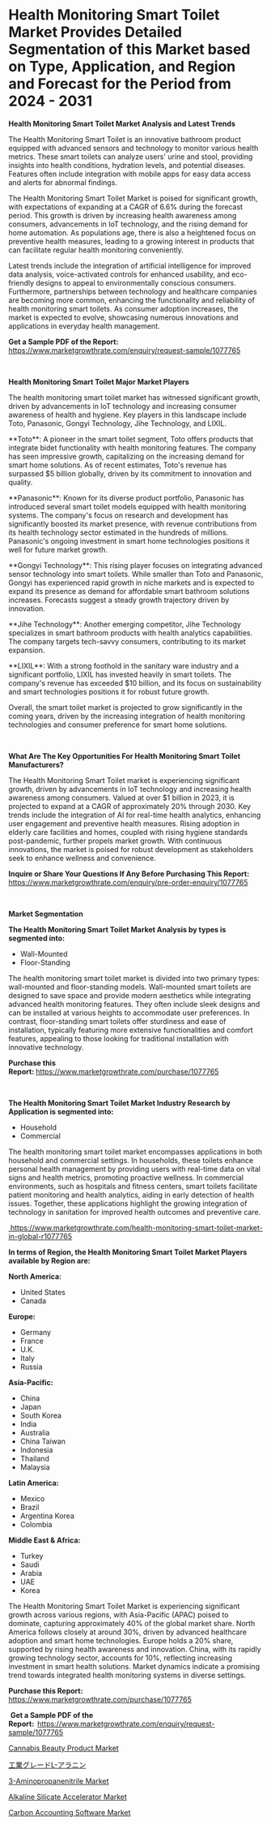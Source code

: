 <p><h1>Health Monitoring Smart Toilet Market Provides Detailed Segmentation of this Market based on Type, Application, and Region and Forecast for the Period from 2024 - 2031</h1></p><p><strong>Health Monitoring Smart Toilet Market Analysis and Latest Trends</strong></p>
<p><p>The Health Monitoring Smart Toilet is an innovative bathroom product equipped with advanced sensors and technology to monitor various health metrics. These smart toilets can analyze users' urine and stool, providing insights into health conditions, hydration levels, and potential diseases. Features often include integration with mobile apps for easy data access and alerts for abnormal findings.</p><p>The Health Monitoring Smart Toilet Market is poised for significant growth, with expectations of expanding at a CAGR of 6.6% during the forecast period. This growth is driven by increasing health awareness among consumers, advancements in IoT technology, and the rising demand for home automation. As populations age, there is also a heightened focus on preventive health measures, leading to a growing interest in products that can facilitate regular health monitoring conveniently.</p><p>Latest trends include the integration of artificial intelligence for improved data analysis, voice-activated controls for enhanced usability, and eco-friendly designs to appeal to environmentally conscious consumers. Furthermore, partnerships between technology and healthcare companies are becoming more common, enhancing the functionality and reliability of health monitoring smart toilets. As consumer adoption increases, the market is expected to evolve, showcasing numerous innovations and applications in everyday health management.</p></p>
<p><strong>Get a Sample PDF of the Report:&nbsp;</strong> <a href="https://www.marketgrowthrate.com/enquiry/request-sample/1077765">https://www.marketgrowthrate.com/enquiry/request-sample/1077765</a></p>
<p>&nbsp;</p>
<p><strong>Health Monitoring Smart Toilet Major Market Players</strong></p>
<p><p>The health monitoring smart toilet market has witnessed significant growth, driven by advancements in IoT technology and increasing consumer awareness of health and hygiene. Key players in this landscape include Toto, Panasonic, Gongyi Technology, Jihe Technology, and LIXIL.</p><p>**Toto**: A pioneer in the smart toilet segment, Toto offers products that integrate bidet functionality with health monitoring features. The company has seen impressive growth, capitalizing on the increasing demand for smart home solutions. As of recent estimates, Toto's revenue has surpassed $5 billion globally, driven by its commitment to innovation and quality.</p><p>**Panasonic**: Known for its diverse product portfolio, Panasonic has introduced several smart toilet models equipped with health monitoring systems. The company's focus on research and development has significantly boosted its market presence, with revenue contributions from its health technology sector estimated in the hundreds of millions. Panasonic's ongoing investment in smart home technologies positions it well for future market growth.</p><p>**Gongyi Technology**: This rising player focuses on integrating advanced sensor technology into smart toilets. While smaller than Toto and Panasonic, Gongyi has experienced rapid growth in niche markets and is expected to expand its presence as demand for affordable smart bathroom solutions increases. Forecasts suggest a steady growth trajectory driven by innovation.</p><p>**Jihe Technology**: Another emerging competitor, Jihe Technology specializes in smart bathroom products with health analytics capabilities. The company targets tech-savvy consumers, contributing to its market expansion. </p><p>**LIXIL**: With a strong foothold in the sanitary ware industry and a significant portfolio, LIXIL has invested heavily in smart toilets. The company's revenue has exceeded $10 billion, and its focus on sustainability and smart technologies positions it for robust future growth.</p><p>Overall, the smart toilet market is projected to grow significantly in the coming years, driven by the increasing integration of health monitoring technologies and consumer preference for smart home solutions.</p></p>
<p>&nbsp;</p>
<p><strong>What Are The Key Opportunities For Health Monitoring Smart Toilet Manufacturers?</strong></p>
<p><p>The Health Monitoring Smart Toilet market is experiencing significant growth, driven by advancements in IoT technology and increasing health awareness among consumers. Valued at over $1 billion in 2023, it is projected to expand at a CAGR of approximately 20% through 2030. Key trends include the integration of AI for real-time health analytics, enhancing user engagement and preventive health measures. Rising adoption in elderly care facilities and homes, coupled with rising hygiene standards post-pandemic, further propels market growth. With continuous innovations, the market is poised for robust development as stakeholders seek to enhance wellness and convenience.</p></p>
<p><strong>Inquire or Share Your Questions If Any Before Purchasing This Report:</strong> <a href="https://www.marketgrowthrate.com/enquiry/pre-order-enquiry/1077765">https://www.marketgrowthrate.com/enquiry/pre-order-enquiry/1077765</a></p>
<p>&nbsp;</p>
<p><strong>Market Segmentation</strong></p>
<p><strong>The Health Monitoring Smart Toilet Market Analysis by types is segmented into:</strong></p>
<p><ul><li>Wall-Mounted</li><li>Floor-Standing</li></ul></p>
<p><p>The health monitoring smart toilet market is divided into two primary types: wall-mounted and floor-standing models. Wall-mounted smart toilets are designed to save space and provide modern aesthetics while integrating advanced health monitoring features. They often include sleek designs and can be installed at various heights to accommodate user preferences. In contrast, floor-standing smart toilets offer sturdiness and ease of installation, typically featuring more extensive functionalities and comfort features, appealing to those looking for traditional installation with innovative technology.</p></p>
<p><strong>Purchase this Report:&nbsp;</strong><a href="https://www.marketgrowthrate.com/purchase/1077765">https://www.marketgrowthrate.com/purchase/1077765</a></p>
<p>&nbsp;</p>
<p><strong>The Health Monitoring Smart Toilet Market Industry Research by Application is segmented into:</strong></p>
<p><ul><li>Household</li><li>Commercial</li></ul></p>
<p><p>The health monitoring smart toilet market encompasses applications in both household and commercial settings. In households, these toilets enhance personal health management by providing users with real-time data on vital signs and health metrics, promoting proactive wellness. In commercial environments, such as hospitals and fitness centers, smart toilets facilitate patient monitoring and health analytics, aiding in early detection of health issues. Together, these applications highlight the growing integration of technology in sanitation for improved health outcomes and preventive care.</p></p>
<p><a href="https://www.marketgrowthrate.com/health-monitoring-smart-toilet-market-in-global-r1077765">&nbsp;https://www.marketgrowthrate.com/health-monitoring-smart-toilet-market-in-global-r1077765</a></p>
<p><strong>In terms of Region, the Health Monitoring Smart Toilet Market Players available by Region are:</strong></p>
<p>
    <p> <strong> North America: </strong>
        <ul>
            <li>United States</li>
            <li>Canada</li>
        </ul>
        </p> 
    <p> <strong> Europe: </strong>
        <ul>
            <li>Germany</li>
            <li>France</li>
            <li>U.K.</li>
            <li>Italy</li>
            <li>Russia</li>
        </ul>
        </p> 
    <p> <strong> Asia-Pacific: </strong>
        <ul>
            <li>China</li>
            <li>Japan</li>
            <li>South Korea</li>
            <li>India</li>
            <li>Australia</li>
            <li>China Taiwan</li>
            <li>Indonesia</li>
            <li>Thailand</li>
            <li>Malaysia</li>
        </ul>
        </p> 
    <p> <strong> Latin America: </strong>
        <ul>
            <li>Mexico</li>
            <li>Brazil</li>
            <li>Argentina Korea</li>
            <li>Colombia</li>
        </ul>
        </p> 
    <p> <strong> Middle East & Africa: </strong>
        <ul>
            <li>Turkey</li>
            <li>Saudi</li>
            <li>Arabia</li>
            <li>UAE</li>
            <li>Korea</li>
        </ul>
    </p>
    </p>
<p><p>The Health Monitoring Smart Toilet Market is experiencing significant growth across various regions, with Asia-Pacific (APAC) poised to dominate, capturing approximately 40% of the global market share. North America follows closely at around 30%, driven by advanced healthcare adoption and smart home technologies. Europe holds a 20% share, supported by rising health awareness and innovation. China, with its rapidly growing technology sector, accounts for 10%, reflecting increasing investment in smart health solutions. Market dynamics indicate a promising trend towards integrated health monitoring systems in diverse settings.</p></p>
<p><strong>Purchase this Report: </strong><a href="https://www.marketgrowthrate.com/purchase/1077765">https://www.marketgrowthrate.com/purchase/1077765</a></p>
<p>&nbsp;<strong>Get a Sample PDF of the Report:&nbsp;&nbsp;</strong><a href="https://www.marketgrowthrate.com/enquiry/request-sample/1077765">https://www.marketgrowthrate.com/enquiry/request-sample/1077765</a></p>
<p><strong></strong></p>
<p><p><a href="https://github.com/joannesouthgate/Market-Research-Report-List-5/blob/main/cannabis-beauty-product-market.md">Cannabis Beauty Product Market</a></p><p><a href="https://medium.com/@emmittkutch2023/%E7%94%A3%E6%A5%AD%E7%94%A8l-%E3%82%A2%E3%83%A9%E3%83%8B%E3%83%B3%E5%B8%82%E5%A0%B4%E3%81%AE%E5%8B%95%E5%90%91%E3%81%A8%E6%88%A6%E7%95%A5%E7%9A%84%E5%B8%82%E5%A0%B4%E3%81%AE%E6%B4%9E%E5%AF%9F-2024%E5%B9%B4-2031%E5%B9%B4-b109a349a7b3?postPublishedType=repub">工業グレードL-アラニン</a></p><p><a href="https://issuu.com/reportprime-2/docs/3-aminopropanenitrile-market-size-2_f24fe2a8a791bd">3-Aminopropanenitrile Market</a></p><p><a href="https://issuu.com/reportprime-2/docs/alkaline-silicate-accelerator-marke_56ebd5ffc07955">Alkaline Silicate Accelerator Market</a></p><p><a href="https://www.linkedin.com/pulse/global-carbon-accounting-software-market-trends-innovations-forward-looking-uka3f">Carbon Accounting Software Market</a></p></p>